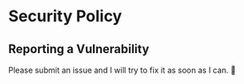 # Security Policy


## Reporting a Vulnerability

Please submit an issue and I will try to fix it as soon as I can. 🙂
